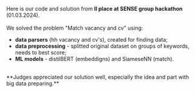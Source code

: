 Here is our code and solution from **II place at SENSE group hackathon** (01.03.2024). <br/>
<br/>
We solved the problem "Match vacancy and cv" using: <br/>
- **data parsers** (hh vacancy and cv's), created for finding data; <br/>
- **data preprocessing** - splitted original dataset on groups of keywords, needs to best score; <br/>
- **ML models** - distilBERT (embeddigns) and SiameseNN (match). <br/>
<br/>
**Judges appreciated our solution well, especially the idea and part with big data preparing.** <br/>
